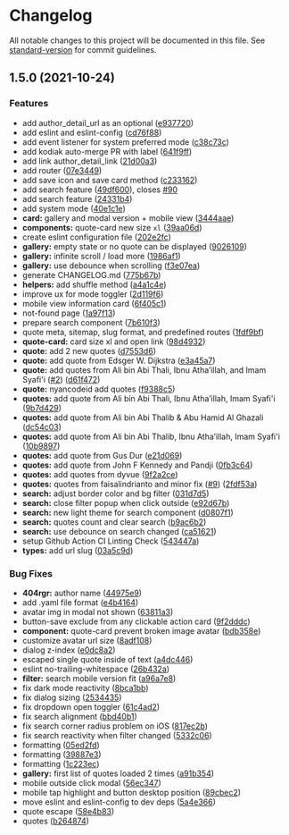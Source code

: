 # Changelog

All notable changes to this project will be documented in this file. See [standard-version](https://github.com/conventional-changelog/standard-version) for commit guidelines.

## 1.5.0 (2021-10-24)


### Features

* add author_detail_url as an optional ([e937720](https://github.com/nyancodeid/quotes/commit/e9377201713aa615cf30b7d3f23ecce5cd9a3530))
* add eslint and eslint-config ([cd76f88](https://github.com/nyancodeid/quotes/commit/cd76f8887ae34702633584a2375f5e856e42d7f7))
* add event listener for system preferred mode ([c38c73c](https://github.com/nyancodeid/quotes/commit/c38c73c7e6b256956f1f2f5cedb2d5d71e0101e0))
* add kodiak auto-merge PR with label ([641f9ff](https://github.com/nyancodeid/quotes/commit/641f9fff88d39a43df696ce4b5b125f44e1636ec))
* add link author_detail_link ([21d00a3](https://github.com/nyancodeid/quotes/commit/21d00a39a7c04ccbfa24b66ae3f7ca7f54b74231))
* add router ([07e3449](https://github.com/nyancodeid/quotes/commit/07e34490e23fe75742428c38ba55849e9271dd76))
* add save icon and save card method ([c233162](https://github.com/nyancodeid/quotes/commit/c233162ef01403229608a50e4b27bbc8dee07685))
* add search feature ([49df600](https://github.com/nyancodeid/quotes/commit/49df6003e5d57c064d872237ee294d1ab21700ec)), closes [#90](https://github.com/nyancodeid/quotes/issues/90)
* add search feature ([24331b4](https://github.com/nyancodeid/quotes/commit/24331b43a0a1bea3ab36f429ab701dd2399f3173))
* add system mode ([40e1c1e](https://github.com/nyancodeid/quotes/commit/40e1c1e56b4007b340f65bd9f4e106f74c8133c8))
* **card:** gallery and modal version + mobile view ([3444aae](https://github.com/nyancodeid/quotes/commit/3444aaefdac14a7eec686f7cab3ef50099d23720))
* **components:** quote-card new size `xl` ([39aa06d](https://github.com/nyancodeid/quotes/commit/39aa06d6684c2af7571798d5449f2adb54e39723))
* create eslint configuration file ([202e2fc](https://github.com/nyancodeid/quotes/commit/202e2fc447e17cc427014bf9a2b768a9c8fa5101))
* **gallery:** empty state or no quote can be displayed ([9026109](https://github.com/nyancodeid/quotes/commit/902610972acf2be628d5177a596042de62b1db74))
* **gallery:** infinite scroll / load more ([1986af1](https://github.com/nyancodeid/quotes/commit/1986af19e12d863478c2cabf3dad2beb8a24d9b5))
* **gallery:** use debounce when scrolling ([f3e07ea](https://github.com/nyancodeid/quotes/commit/f3e07eae76ed6804b9804eed57a3429db1095f03))
* generate CHANGELOG.md ([775b67b](https://github.com/nyancodeid/quotes/commit/775b67b175b0330e1158a854358d2e1f69ab5efd))
* **helpers:** add shuffle method ([a4a1c4e](https://github.com/nyancodeid/quotes/commit/a4a1c4e2c2334aa266397905abafe655d0dc67ef))
* improve ux for mode toggler ([2d119f6](https://github.com/nyancodeid/quotes/commit/2d119f6305e2915511ffa3e4cec10c2cc758a2b5))
* mobile view information card ([6f405c1](https://github.com/nyancodeid/quotes/commit/6f405c1ebdf15905cc6fc69d3eb6c228104664a3))
* not-found page ([1a97f13](https://github.com/nyancodeid/quotes/commit/1a97f13d48c6b6cbafcb7dce50e721a3d3a203f0))
* prepare search component ([7b610f3](https://github.com/nyancodeid/quotes/commit/7b610f39dfb090e8dbb666b9f796316d5afd109a))
* quote meta, sitemap, slug format, and predefined routes ([1fdf9bf](https://github.com/nyancodeid/quotes/commit/1fdf9bf2b0f8dc7b5b338552bd519acd452e45e8))
* **quote-card:** card size xl and open link ([98d4932](https://github.com/nyancodeid/quotes/commit/98d49326e289388c93249b21dfc4cc488d76ac3b))
* **quote:** add 2 new quotes ([d7553d6](https://github.com/nyancodeid/quotes/commit/d7553d615810edadc4bcfcc797a2d8969505ad2c))
* **quote:** add quote from Edsger W. Dijkstra ([e3a45a7](https://github.com/nyancodeid/quotes/commit/e3a45a717d080afc7c7f4c4fc72304e526605c45))
* **quote:** add quotes from Ali bin Abi Thali, Ibnu Atha’illah, and Imam Syafi'i ([#2](https://github.com/nyancodeid/quotes/issues/2)) ([d61f472](https://github.com/nyancodeid/quotes/commit/d61f4724062e3470b920f762185d7538ac9c1e3e))
* **quote:** nyancodeid add quotes ([f9388c5](https://github.com/nyancodeid/quotes/commit/f9388c55a524e97ada1548ca715d6868f1bd0680))
* **quotes:** add quote from Ali bin Abi Thali, Ibnu Atha’illah, Imam Syafi'i ([9b7d429](https://github.com/nyancodeid/quotes/commit/9b7d4293f8156ea4f144b52a8dd99a2ac5336c2f))
* **quotes:** add quote from Ali bin Abi Thalib & Abu Hamid Al Ghazali ([dc54c03](https://github.com/nyancodeid/quotes/commit/dc54c03c713d9143941a11b5930dc314419e52ac))
* **quotes:** add quote from Ali bin Abi Thalib, Ibnu Atha’illah, Imam Syafi'i ([10b9897](https://github.com/nyancodeid/quotes/commit/10b989728d46317900b4c5cce790c2e5aca03b3d))
* **quotes:** add quote from Gus Dur ([e21d069](https://github.com/nyancodeid/quotes/commit/e21d069d39972a654db222fbdd59e62c5cd0edac))
* **quotes:** add quote from John F Kennedy and Pandji ([0fb3c64](https://github.com/nyancodeid/quotes/commit/0fb3c6479299af374d32fd3b067a73655799744a))
* **quotes:** add quotes from dyvue ([9f2a2ce](https://github.com/nyancodeid/quotes/commit/9f2a2cea450e5124439ca2f8f59f7d132fdff7de))
* **quotes:** quotes from faisalindrianto and minor fix ([#9](https://github.com/nyancodeid/quotes/issues/9)) ([2fdf53a](https://github.com/nyancodeid/quotes/commit/2fdf53a860169c96bb4ba914d20ad61732cc1a75))
* **search:** adjust border color and bg filter ([031d7d5](https://github.com/nyancodeid/quotes/commit/031d7d5cc11b2137a5a92909d62e1d1408a61acd))
* **search:** close filter popup when click outside ([e92d67b](https://github.com/nyancodeid/quotes/commit/e92d67b021bc336bf5c61f9cbfcf97f87db8ec76))
* **search:** new light theme for search component ([d0807f1](https://github.com/nyancodeid/quotes/commit/d0807f1e551e0cca89b684d70f11791e1de8391f))
* **search:** quotes count and clear search ([b9ac6b2](https://github.com/nyancodeid/quotes/commit/b9ac6b23693e50dbe5ab493f06bf35e926016af0))
* **search:** use debounce on search changed ([ca51621](https://github.com/nyancodeid/quotes/commit/ca516212c2957379badd1972f86a17714cd722ca))
* setup Github Action CI Linting Check ([543447a](https://github.com/nyancodeid/quotes/commit/543447a9b1f842bb17590425a9e02f54486940f7))
* **types:** add url slug ([03a5c9d](https://github.com/nyancodeid/quotes/commit/03a5c9dc1e84e39b04a84760bf3dd62070874b70))


### Bug Fixes

* **404rgr:** author name ([44975e9](https://github.com/nyancodeid/quotes/commit/44975e94ffe84265e0b9881536b8306d53942e58))
* add .yaml file format ([e4b4164](https://github.com/nyancodeid/quotes/commit/e4b4164f8fb5bcdbd677d6e230b72345bcf21677))
* avatar img in modal not shown ([63811a3](https://github.com/nyancodeid/quotes/commit/63811a3e5e4e3cb13c6353195f5bf9c2481e892a))
* button-save exclude from any clickable action card ([9f2dddc](https://github.com/nyancodeid/quotes/commit/9f2dddc290554efd49667525f0f378d39d989c20))
* **component:** quote-card prevent broken image avatar ([bdb358e](https://github.com/nyancodeid/quotes/commit/bdb358ebb9e88c77ec0d8025eddbe008ac377519))
* customize avatar url size ([8adf108](https://github.com/nyancodeid/quotes/commit/8adf108fefaa3db88e5e4ca77f0373f0af452316))
* dialog z-index ([e0dc8a2](https://github.com/nyancodeid/quotes/commit/e0dc8a2de2cdb80c298b186c9e2a62c1bd63736a))
* escaped single quote inside of text ([a4dc446](https://github.com/nyancodeid/quotes/commit/a4dc446f401f6dce230360c9a505b6c57d1d0500))
* eslint no-trailing-whitespace ([26b432a](https://github.com/nyancodeid/quotes/commit/26b432a8f1a77c6b786001abad0cea5f2975b7c0))
* **filter:** search mobile version fit ([a96a7e8](https://github.com/nyancodeid/quotes/commit/a96a7e819e90b3cf0a25f85467330055493e1e96))
* fix dark mode reactivity ([8bca1bb](https://github.com/nyancodeid/quotes/commit/8bca1bb7dd569c2a028e7314da26147b955d1f34))
* fix dialog sizing ([2534435](https://github.com/nyancodeid/quotes/commit/25344354449b44129f443613173eafa491591fa3))
* fix dropdown open toggler ([61c4ad2](https://github.com/nyancodeid/quotes/commit/61c4ad2f192799ad6fa66d64649dc693087ef958))
* fix search alignment ([bbd40b1](https://github.com/nyancodeid/quotes/commit/bbd40b1e31bba185e8c3e0b0ad62471ab08536cd))
* fix search corner radius problem on iOS ([817ec2b](https://github.com/nyancodeid/quotes/commit/817ec2bf1f4c77006978b6ed8ba466bc6a3c1240))
* fix search reactivity when filter changed ([5332c06](https://github.com/nyancodeid/quotes/commit/5332c0605888b691ceacf3578d076772f4e6c3cf))
* formatting ([05ed2fd](https://github.com/nyancodeid/quotes/commit/05ed2fd666f3fddd2485a857650dbcc481786c38))
* formatting ([39887e3](https://github.com/nyancodeid/quotes/commit/39887e3958080439bcb365bb75cab9ad166992f6))
* formatting ([1c223ec](https://github.com/nyancodeid/quotes/commit/1c223ec46f81050287aa2e010e5c563d9df07bf9))
* **gallery:** first list of quotes loaded 2 times ([a91b354](https://github.com/nyancodeid/quotes/commit/a91b3542d5ee93f6fcd5fd400e21bf09daa04adf))
* mobile outside click modal ([56ec347](https://github.com/nyancodeid/quotes/commit/56ec34718306f5577d71130e50719b6a6ac7bd0a))
* mobile tap highlight and button desktop position ([89cbec2](https://github.com/nyancodeid/quotes/commit/89cbec20b9fd0acc22de1b435d41508e00732caf))
* move eslint and eslint-config to dev deps ([5a4e366](https://github.com/nyancodeid/quotes/commit/5a4e366b26e98203b760ce91eeea049eb3754040))
* quote escape ([58e4b83](https://github.com/nyancodeid/quotes/commit/58e4b8343799368518e73deb846d74052effe0c1))
* quotes ([b264874](https://github.com/nyancodeid/quotes/commit/b264874089991b6d5372cff51a4372bd49d2c65e))
